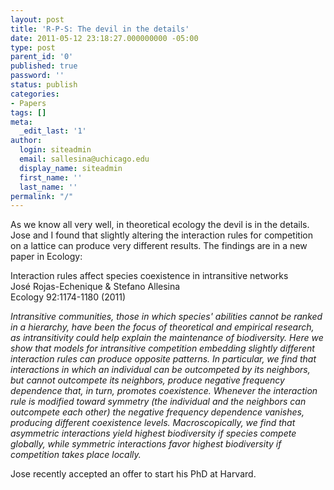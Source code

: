 ```yaml
---
layout: post
title: 'R-P-S: The devil in the details'
date: 2011-05-12 23:18:27.000000000 -05:00
type: post
parent_id: '0'
published: true
password: ''
status: publish
categories:
- Papers
tags: []
meta:
  _edit_last: '1'
author:
  login: siteadmin
  email: sallesina@uchicago.edu
  display_name: siteadmin
  first_name: ''
  last_name: ''
permalink: "/"
---
```

As we know all very well, in theoretical ecology the devil is in the details. Jose and I found that slightly altering the interaction rules for competition on a lattice can produce very different results. The findings are in a new paper in Ecology:

Interaction rules affect species coexistence in intransitive networks  
José Rojas-Echenique & Stefano Allesina  
Ecology 92:1174-1180 (2011)

_Intransitive communities, those in which species' abilities cannot be ranked in a hierarchy, have been the focus of theoretical and empirical research, as intransitivity could help explain the maintenance of biodiversity. Here we show that models for intransitive competition embedding slightly different interaction rules can produce opposite patterns. In particular, we find that interactions in which an individual can be outcompeted by its neighbors, but cannot outcompete its neighbors, produce negative frequency dependence that, in turn, promotes coexistence. Whenever the interaction rule is modified toward symmetry (the individual and the neighbors can outcompete each other) the negative frequency dependence vanishes, producing different coexistence levels. Macroscopically, we find that asymmetric interactions yield highest biodiversity if species compete globally, while symmetric interactions favor highest biodiversity if competition takes place locally._

Jose recently accepted an offer to start his PhD at Harvard.

